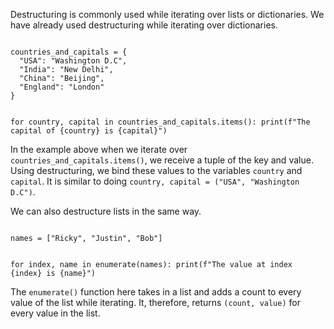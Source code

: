 Destructuring is commonly used while iterating over lists or dictionaries. We have already used destructuring while iterating over dictionaries.

<codeblock language="python" type="lesson">
<code>
countries_and_capitals = {
  "USA": "Washington D.C",
  "India": "New Delhi",
  "China": "Beijing",
  "England": "London"
}

for country, capital in countries_and_capitals.items():
  print(f"The capital of {country} is {capital}")
</code>
</codeblock>

In the example above when we iterate over `countries_and_capitals.items()`, we receive a tuple of the key and value. Using destructuring, we bind these values to the variables `country` and `capital`. It is similar to doing `country, capital = ("USA", "Washington D.C")`.

We can also destructure lists in the same way.

<codeblock language="python" type="lesson">
<code>
names = ["Ricky", "Justin", "Bob"]

for index, name in enumerate(names):
  print(f"The value at index {index} is {name}")
</code>
</codeblock>

The `enumerate()` function here takes in a list and adds a count to every value of the list while iterating. It, therefore, returns `(count, value)` for every value in the list.


